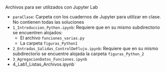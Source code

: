 Archivos para ser utilizados con Jupyter Lab 

* `paraClase`: Carpeta con los cuadernos de Jupyter para utilizar en clase. No contienen todas las soluciones
* `1_Introduccion_Python.ipynb`: Requiere que en su mismo subdirectorio se encuentren alojados:
  * El archivo `funciones_varias.py`
  * La carpeta `figuras_Python1`
* `2_Entradas_Salidas_ControlDeFlujo.ipynb`: Requiere que en su mismo subdirectorio se encuentre alojada la carpeta `figuras_Python_2`
* `3_AgregacionDatos_Funciones.ipynb`
* 4_Lab1_Listas_Archivos.ipynb`
